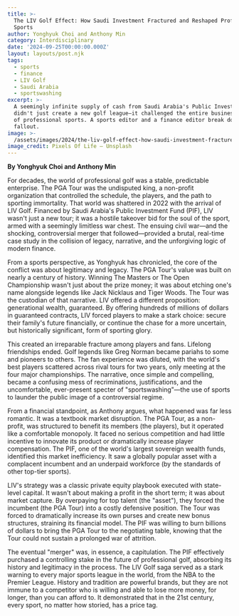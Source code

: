 ```yaml
---
title: >-
  The LIV Golf Effect: How Saudi Investment Fractured and Reshaped Professional
  Sports
author: Yonghyuk Choi and Anthony Min
category: Interdisciplinary
date: '2024-09-25T00:00:00.000Z'
layout: layouts/post.njk
tags:
  - sports
  - finance
  - LIV Golf
  - Saudi Arabia
  - sportswashing
excerpt: >-
  A seemingly infinite supply of cash from Saudi Arabia's Public Investment Fund
  didn't just create a new golf league—it challenged the entire business model
  of professional sports. A sports editor and a finance editor break down the
  fallout.
image: >-
  /assets/images/2024/the-liv-golf-effect-how-saudi-investment-fractured-sports.jpg
image_credit: Pixels Of Life — Unsplash
---
```


**By Yonghyuk Choi and Anthony Min**

For decades, the world of professional golf was a stable, predictable enterprise. The PGA Tour was the undisputed king, a non-profit organization that controlled the schedule, the players, and the path to sporting immortality. That world was shattered in 2022 with the arrival of LIV Golf. Financed by Saudi Arabia's Public Investment Fund (PIF), LIV wasn't just a new tour; it was a hostile takeover bid for the soul of the sport, armed with a seemingly limitless war chest. The ensuing civil war—and the shocking, controversial merger that followed—provided a brutal, real-time case study in the collision of legacy, narrative, and the unforgiving logic of modern finance.

From a sports perspective, as Yonghyuk has chronicled, the core of the conflict was about legitimacy and legacy. The PGA Tour's value was built on nearly a century of history. Winning The Masters or The Open Championship wasn't just about the prize money; it was about etching one's name alongside legends like Jack Nicklaus and Tiger Woods. The Tour was the custodian of that narrative. LIV offered a different proposition: generational wealth, guaranteed. By offering hundreds of millions of dollars in guaranteed contracts, LIV forced players to make a stark choice: secure their family's future financially, or continue the chase for a more uncertain, but historically significant, form of sporting glory.

This created an irreparable fracture among players and fans. Lifelong friendships ended. Golf legends like Greg Norman became pariahs to some and pioneers to others. The fan experience was diluted, with the world's best players scattered across rival tours for two years, only meeting at the four major championships. The narrative, once simple and compelling, became a confusing mess of recriminations, justifications, and the uncomfortable, ever-present specter of "sportswashing"—the use of sports to launder the public image of a controversial regime.

From a financial standpoint, as Anthony argues, what happened was far less romantic. It was a textbook market disruption. The PGA Tour, as a non-profit, was structured to benefit its members (the players), but it operated like a comfortable monopoly. It faced no serious competition and had little incentive to innovate its product or dramatically increase player compensation. The PIF, one of the world's largest sovereign wealth funds, identified this market inefficiency. It saw a globally popular asset with a complacent incumbent and an underpaid workforce (by the standards of other top-tier sports).

LIV's strategy was a classic private equity playbook executed with state-level capital. It wasn't about making a profit in the short term; it was about market capture. By overpaying for top talent (the "asset"), they forced the incumbent (the PGA Tour) into a costly defensive position. The Tour was forced to dramatically increase its own purses and create new bonus structures, straining its financial model. The PIF was willing to burn billions of dollars to bring the PGA Tour to the negotiating table, knowing that the Tour could not sustain a prolonged war of attrition.

The eventual "merger" was, in essence, a capitulation. The PIF effectively purchased a controlling stake in the future of professional golf, absorbing its history and legitimacy in the process. The LIV Golf saga served as a stark warning to every major sports league in the world, from the NBA to the Premier League. History and tradition are powerful brands, but they are not immune to a competitor who is willing and able to lose more money, for longer, than you can afford to. It demonstrated that in the 21st century, every sport, no matter how storied, has a price tag.
